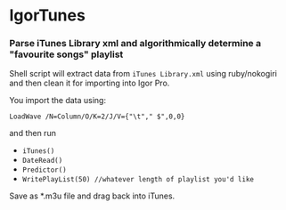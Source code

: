 # IgorTunes

### Parse iTunes Library xml and algorithmically determine a "favourite songs" playlist 

Shell script will extract data from `iTunes Library.xml` using ruby/nokogiri and then clean it for importing into Igor Pro.

You import the data using:

`LoadWave /N=Column/O/K=2/J/V={"\t"," $",0,0}`

and then run

- `iTunes()`
- `DateRead()`
- `Predictor()`
- `WritePlayList(50) //whatever length of playlist you'd like`

Save as *.m3u file and drag back into iTunes.
